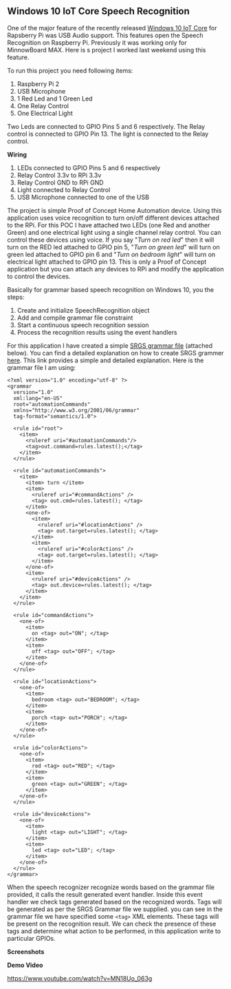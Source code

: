 Windows 10 IoT Core Speech Recognition
--------------------------------------

One of the major feature of the recently released [Windows 10 IoT Core](http://ms-iot.github.io/content/en-US/Downloads.htm) for Rapsberry Pi was USB Audio support. This features open the Speech Recognition on Raspberry Pi. Previously it was working only for MinnowBoard MAX. Here is s project I worked last weekend using this feature.

To run this project you need following items:

1. Raspberry Pi 2
2. USB Microphone
3. 1 Red Led and 1 Green Led
4. One Relay Control
5. One Electrical Light

Two Leds are connected to GPIO Pins 5 and 6 respectively. The Relay control is connected to GPIO Pin 13. The light is connected to the Relay control.

**Wiring**

1. LEDs connected to GPIO Pins 5 and 6 respectively
2. Relay Control 3.3v to RPi 3.3v
3. Relay Control GND to RPi GND
4. Light connected to Relay Control
5. USB Microphone connected to one of the USB

The project is simple Proof of Concept Home Automation device. Using this application uses voice recognition to turn on/off different devices attached to the RPi. For this POC I have attached two LEDs (one Red and another Green) and one electrical light using a single channel relay control. You can control these devices using voice. If you say "*Turn on red led*" then it will turn on the RED led attached to GPIO pin 5, "*Turn on green led*" will turn on green led attached to GPIO pin 6 and "*Turn on bedroom light*" will turn on electrical light attached to GPIO pin 13. This is only a Proof of Concept application but you can attach  any devices to RPi and modify the application to control the devices.

Basically for grammar based speech recognition on Windows 10, you the steps:

1. Create and initialize SpeechRecognition object
2. Add and compile grammar file constraint
3. Start a continuous speech recognition session
4. Process the recognition results using the event handlers 

For this application I have created a simple [SRGS grammar file](http://www.w3.org/TR/speech-grammar/) (attached below). You can find a detailed explanation on how to create SRGS grammer [here](https://msdn.microsoft.com/en-us/library/hh361658). This link provides a simple and detailed explanation. Here is the grammar file I am using:

    <?xml version="1.0" encoding="utf-8" ?>
    <grammar
      version="1.0"
      xml:lang="en-US"
      root="automationCommands"
      xmlns="http://www.w3.org/2001/06/grammar"
      tag-format="semantics/1.0">
    
      <rule id="root">
        <item>
          <ruleref uri="#automationCommands"/>
          <tag>out.command=rules.latest();</tag>
        </item>
      </rule>
    
      <rule id="automationCommands">
        <item>
          <item> turn </item>
          <item>
            <ruleref uri="#commandActions" />
            <tag> out.cmd=rules.latest(); </tag>
          </item>
          <one-of>
            <item>
              <ruleref uri="#locationActions" />
              <tag> out.target=rules.latest(); </tag>
            </item>
            <item>
              <ruleref uri="#colorActions" />
              <tag> out.target=rules.latest(); </tag>
            </item>
          </one-of>
          <item>
            <ruleref uri="#deviceActions" />
            <tag> out.device=rules.latest(); </tag>
          </item>
        </item>
      </rule>
    
      <rule id="commandActions">
        <one-of>
          <item>
            on <tag> out="ON"; </tag>
          </item>
          <item>
            off <tag> out="OFF"; </tag>
          </item>
        </one-of>
      </rule>
    
      <rule id="locationActions">
        <one-of>
          <item>
            bedroom <tag> out="BEDROOM"; </tag>
          </item>
          <item>
            porch <tag> out="PORCH"; </tag>
          </item>
        </one-of>
      </rule>
    
      <rule id="colorActions">
        <one-of>
          <item>
            red <tag> out="RED"; </tag>
          </item>
          <item>
            green <tag> out="GREEN"; </tag>
          </item>
        </one-of>
      </rule>
    
      <rule id="deviceActions">
        <one-of>
          <item>
            light <tag> out="LIGHT"; </tag>
          </item>
          <item>
            led <tag> out="LED"; </tag>
          </item>
        </one-of>
      </rule>
    </grammar>

When the speech recognizer recognize words based on the grammar file provided, it calls the result generated event handler. Inside this event handler we check tags generated based on the recognized words. Tags will be generated as per the SRGS Grammar file we supplied. you can see in the grammar file we have specified some `<tag>` XML elements. These tags will be present on the recognition result. We can check the presence of these tags and determine what action to be performed, in this application write to particular GPIOs.

**Screenshots**


**Demo Video**

https://www.youtube.com/watch?v=MN18Uo_063g